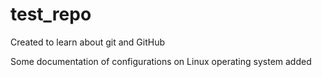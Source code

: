 # test_repo
Created to learn about git and GitHub

Some documentation of configurations on Linux operating system added